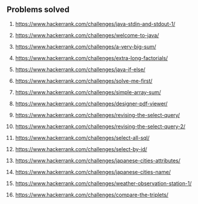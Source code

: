 ## Problems solved1. https://www.hackerrank.com/challenges/java-stdin-and-stdout-1/1. https://www.hackerrank.com/challenges/welcome-to-java/1. https://www.hackerrank.com/challenges/a-very-big-sum/1. https://www.hackerrank.com/challenges/extra-long-factorials/1. https://www.hackerrank.com/challenges/java-if-else/1. https://www.hackerrank.com/challenges/solve-me-first/1. https://www.hackerrank.com/challenges/simple-array-sum/1. https://www.hackerrank.com/challenges/designer-pdf-viewer/1. https://www.hackerrank.com/challenges/revising-the-select-query/1. https://www.hackerrank.com/challenges/revising-the-select-query-2/1. https://www.hackerrank.com/challenges/select-all-sql/1. https://www.hackerrank.com/challenges/select-by-id/1. https://www.hackerrank.com/challenges/japanese-cities-attributes/1. https://www.hackerrank.com/challenges/japanese-cities-name/1. https://www.hackerrank.com/challenges/weather-observation-station-1/1. https://www.hackerrank.com/challenges/compare-the-triplets/
